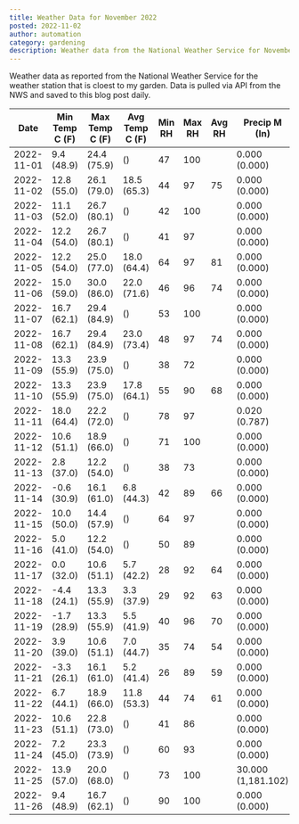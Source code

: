```yaml
---
title: Weather Data for November 2022
posted: 2022-11-02
author: automation
category: gardening
description: Weather data from the National Weather Service for November 2022
---
```


Weather data as reported from the National Weather Service for the weather station 
that is cloest to my garden. Data is pulled via API from the NWS and saved to this 
blog post daily.

|Date|Min Temp C (F)|Max Temp C (F)|Avg Temp C (F)|Min RH|Max RH|Avg RH|Precip M (In)|Avg Precip/Hr|
|---|---|---|---|---|---|---|---|---|
|2022-11-01|9.4 (48.9)|24.4 (75.9)| ()|47|100||0.000 (0.000)|0.000 (0.000)|
|2022-11-02|12.8 (55.0)|26.1 (79.0)|18.5 (65.3)|44|97|75|0.000 (0.000)|0.000 (0.000)|
|2022-11-03|11.1 (52.0)|26.7 (80.1)| ()|42|100||0.000 (0.000)|0.000 (0.000)|
|2022-11-04|12.2 (54.0)|26.7 (80.1)| ()|41|97||0.000 (0.000)|0.000 (0.000)|
|2022-11-05|12.2 (54.0)|25.0 (77.0)|18.0 (64.4)|64|97|81|0.000 (0.000)|0.000 (0.000)|
|2022-11-06|15.0 (59.0)|30.0 (86.0)|22.0 (71.6)|46|96|74|0.000 (0.000)|0.000 (0.000)|
|2022-11-07|16.7 (62.1)|29.4 (84.9)| ()|53|100||0.000 (0.000)|0.000 (0.000)|
|2022-11-08|16.7 (62.1)|29.4 (84.9)|23.0 (73.4)|48|97|74|0.000 (0.000)|0.000 (0.000)|
|2022-11-09|13.3 (55.9)|23.9 (75.0)| ()|38|72||0.000 (0.000)|0.000 (0.000)|
|2022-11-10|13.3 (55.9)|23.9 (75.0)|17.8 (64.1)|55|90|68|0.000 (0.000)|0.000 (0.000)|
|2022-11-11|18.0 (64.4)|22.2 (72.0)| ()|78|97||0.020 (0.787)|0.019 (0.019)|
|2022-11-12|10.6 (51.1)|18.9 (66.0)| ()|71|100||0.000 (0.000)|0.000 (0.000)|
|2022-11-13|2.8 (37.0)|12.2 (54.0)| ()|38|73||0.000 (0.000)|0.000 (0.000)|
|2022-11-14|-0.6 (30.9)|16.1 (61.0)|6.8 (44.3)|42|89|66|0.000 (0.000)|0.000 (0.000)|
|2022-11-15|10.0 (50.0)|14.4 (57.9)| ()|64|97||0.000 (0.000)|0.000 (0.000)|
|2022-11-16|5.0 (41.0)|12.2 (54.0)| ()|50|89||0.000 (0.000)|0.000 (0.000)|
|2022-11-17|0.0 (32.0)|10.6 (51.1)|5.7 (42.2)|28|92|64|0.000 (0.000)|0.000 (0.000)|
|2022-11-18|-4.4 (24.1)|13.3 (55.9)|3.3 (37.9)|29|92|63|0.000 (0.000)|0.000 (0.000)|
|2022-11-19|-1.7 (28.9)|13.3 (55.9)|5.5 (41.9)|40|96|70|0.000 (0.000)|0.000 (0.000)|
|2022-11-20|3.9 (39.0)|10.6 (51.1)|7.0 (44.7)|35|74|54|0.000 (0.000)|0.000 (0.000)|
|2022-11-21|-3.3 (26.1)|16.1 (61.0)|5.2 (41.4)|26|89|59|0.000 (0.000)|0.000 (0.000)|
|2022-11-22|6.7 (44.1)|18.9 (66.0)|11.8 (53.3)|44|74|61|0.000 (0.000)|0.000 (0.000)|
|2022-11-23|10.6 (51.1)|22.8 (73.0)| ()|41|86||0.000 (0.000)|0.000 (0.000)|
|2022-11-24|7.2 (45.0)|23.3 (73.9)| ()|60|93||0.000 (0.000)|0.000 (0.000)|
|2022-11-25|13.9 (57.0)|20.0 (68.0)| ()|73|100||30.000 (1,181.102)|31.082 (31.082)|
|2022-11-26|9.4 (48.9)|16.7 (62.1)| ()|90|100||0.000 (0.000)|0.000 (0.000)|
